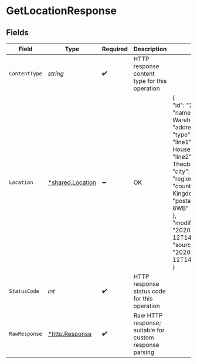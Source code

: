# GetLocationResponse


## Fields

| Field                                                                                                                                                                                                                                                                                                             | Type                                                                                                                                                                                                                                                                                                              | Required                                                                                                                                                                                                                                                                                                          | Description                                                                                                                                                                                                                                                                                                       | Example                                                                                                                                                                                                                                                                                                           |
| ----------------------------------------------------------------------------------------------------------------------------------------------------------------------------------------------------------------------------------------------------------------------------------------------------------------- | ----------------------------------------------------------------------------------------------------------------------------------------------------------------------------------------------------------------------------------------------------------------------------------------------------------------- | ----------------------------------------------------------------------------------------------------------------------------------------------------------------------------------------------------------------------------------------------------------------------------------------------------------------- | ----------------------------------------------------------------------------------------------------------------------------------------------------------------------------------------------------------------------------------------------------------------------------------------------------------------- | ----------------------------------------------------------------------------------------------------------------------------------------------------------------------------------------------------------------------------------------------------------------------------------------------------------------- |
| `ContentType`                                                                                                                                                                                                                                                                                                     | *string*                                                                                                                                                                                                                                                                                                          | :heavy_check_mark:                                                                                                                                                                                                                                                                                                | HTTP response content type for this operation                                                                                                                                                                                                                                                                     |                                                                                                                                                                                                                                                                                                                   |
| `Location`                                                                                                                                                                                                                                                                                                        | [*shared.Location](../../../pkg/models/shared/location.md)                                                                                                                                                                                                                                                        | :heavy_minus_sign:                                                                                                                                                                                                                                                                                                | OK                                                                                                                                                                                                                                                                                                                | {<br/>"id": "15",<br/>"name": "London Warehouse",<br/>"address": {<br/>"type": "Inventory",<br/>"line1": "Warner House",<br/>"line2": "98 Theobald's Road",<br/>"city": "London",<br/>"region": "",<br/>"country": "United Kingdom",<br/>"postalCode": "WC1X 8WB"<br/>},<br/>"modifiedDate": "2020-08-12T14:37:37",<br/>"sourceModifiedDate": "2020-08-12T14:37:37"<br/>} |
| `StatusCode`                                                                                                                                                                                                                                                                                                      | *int*                                                                                                                                                                                                                                                                                                             | :heavy_check_mark:                                                                                                                                                                                                                                                                                                | HTTP response status code for this operation                                                                                                                                                                                                                                                                      |                                                                                                                                                                                                                                                                                                                   |
| `RawResponse`                                                                                                                                                                                                                                                                                                     | [*http.Response](https://pkg.go.dev/net/http#Response)                                                                                                                                                                                                                                                            | :heavy_check_mark:                                                                                                                                                                                                                                                                                                | Raw HTTP response; suitable for custom response parsing                                                                                                                                                                                                                                                           |                                                                                                                                                                                                                                                                                                                   |